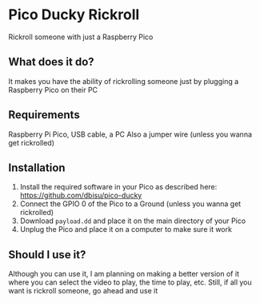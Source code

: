 # Pico Ducky Rickroll
Rickroll someone with just a Raspberry Pico
## What does it do?
It makes you have the ability of rickrolling someone just by plugging a Raspberry Pico on their PC
## Requirements
Raspberry Pi Pico, USB cable, a PC
Also a jumper wire (unless you wanna get rickrolled)
## Installation 
1) Install the required software in your Pico as described here: https://github.com/dbisu/pico-ducky
2) Connect the GPIO 0 of the Pico to a Ground (unless you wanna get rickrolled)
3) Download `payload.dd` and place it on the main directory of your Pico
4) Unplug the Pico and place it on a computer to make sure it work
## Should I use it?
Although you can use it, I am planning on making a better version of it where you can select the video to play, the time to play, etc. Still, if all you want is rickroll someone, go ahead and use it

